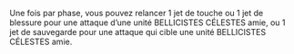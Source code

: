 Une fois par phase, vous pouvez relancer
1 jet de touche ou 1 jet de blessure pour
une attaque d’une unité BELLICISTES
CÉLESTES amie, ou 1 jet de sauvegarde
pour une attaque qui cible une unité
BELLICISTES CÉLESTES amie.

